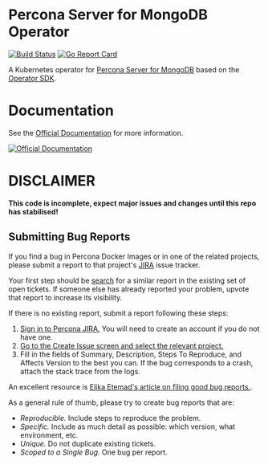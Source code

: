 # Percona Server for MongoDB Operator

[![Build Status](https://travis-ci.org/percona/percona-server-mongodb-operator.svg?branch=master)](https://travis-ci.org/percona/percona-server-mongodb-operator)
[![Go Report Card](https://goreportcard.com/badge/github.com/percona/percona-server-mongodb-operator)](https://goreportcard.com/report/github.com/percona/percona-server-mongodb-operator)

A Kubernetes operator for [Percona Server for MongoDB](https://www.percona.com/software/mongo-database/percona-server-for-mongodb) based on the [Operator SDK](https://github.com/operator-framework/operator-sdk).

# Documentation
See the [Official Documentation](https://www.percona.com/doc/kubernetes-operator-for-psmongodb/) for more information.

[![Official Documentation](https://via.placeholder.com/260x60/419bdc/FFFFFF/?text=Documentation)](https://www.percona.com/doc/kubernetes-operator-for-psmongodb/)

# DISCLAIMER

**This code is incomplete, expect major issues and changes until this repo has stabilised!**

## Submitting Bug Reports

If you find a bug in Percona Docker Images or in one of the related projects, please submit a report to that project's [JIRA](https://jira.percona.com) issue tracker.

Your first step should be [search](https://jira.percona.com/issues/?jql=project%20%3D%20%22Cloud%20Dev%22)  for a similar report in the existing set of open tickets. If someone else has already reported your problem, upvote that report to increase its visibility.

If there is no existing report, submit a report following these steps:

1. [Sign in to Percona JIRA.](https://jira.percona.com/login.jsp) You will need to create an account if you do not have one.
2. [Go to the Create Issue screen and select the relevant project.](https://jira.percona.com/secure/CreateIssueDetails!init.jspa?pid=12500&issuetype=1&priority=3)
3. Fill in the fields of Summary, Description, Steps To Reproduce, and Affects Version to the best you can. If the bug corresponds to a crash, attach the stack trace from the logs.

An excellent resource is [Elika Etemad's article on filing good bug reports.](http://fantasai.inkedblade.net/style/talks/filing-good-bugs/).

As a general rule of thumb, please try to create bug reports that are:

- *Reproducible.* Include steps to reproduce the problem.
- *Specific.* Include as much detail as possible: which version, what environment, etc.
- *Unique.* Do not duplicate existing tickets.
- *Scoped to a Single Bug.* One bug per report.
